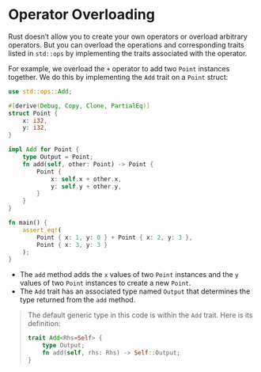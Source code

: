 # Operator Overloading

Rust doesn’t allow you to create your own operators or overload arbitrary operators. But you can overload the operations and corresponding traits listed in `std::ops` by implementing the traits associated with the operator.



For example, we overload the `+` operator to add two `Point` instances together. We do this by implementing the `Add` trait on a `Point` struct:

```rust
use std::ops::Add;

#[derive(Debug, Copy, Clone, PartialEq)]
struct Point {
    x: i32,
    y: i32,
}

impl Add for Point {
    type Output = Point;
    fn add(self, other: Point) -> Point {
        Point {
            x: self.x + other.x,
            y: self.y + other.y,
        }
    }
}

fn main() {
    assert_eq!(
        Point { x: 1, y: 0 } + Point { x: 2, y: 3 },
        Point { x: 3, y: 3 }
    );
}
```

* The `add` method adds the `x` values of two `Point` instances and the `y` values of two `Point` instances to create a new `Point`.
* The `Add` trait has an associated type named `Output` that determines the type returned from the `add` method.

> The default generic type in this code is within the `Add` trait. Here is its definition:
>
> ```rust
> trait Add<Rhs=Self> {
>     type Output;
>     fn add(self, rhs: Rhs) -> Self::Output;
> }
> ```